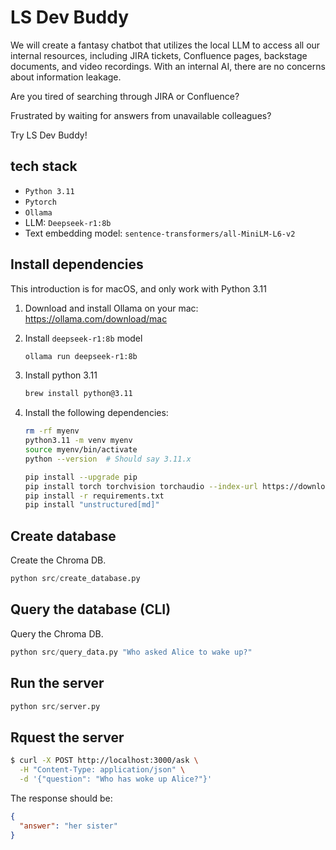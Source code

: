 # LS Dev Buddy

We will create a fantasy chatbot that utilizes the local LLM to access all our internal resources, including JIRA tickets, Confluence pages, backstage documents, and video recordings. With an internal AI, there are no concerns about information leakage.

Are you tired of searching through JIRA or Confluence?  

Frustrated by waiting for answers from unavailable colleagues?  

Try LS Dev Buddy!

## tech stack

- `Python 3.11`
- `Pytorch`
- `Ollama`
- LLM: `Deepseek-r1:8b`
- Text embedding model: `sentence-transformers/all-MiniLM-L6-v2`

## Install dependencies

This introduction is for macOS, and only work with Python 3.11

1. Download and install Ollama on your mac: https://ollama.com/download/mac

2. Install `deepseek-r1:8b` model

    ```bash
    ollama run deepseek-r1:8b
    ```

3. Install python 3.11

    ```bash
    brew install python@3.11
    ```

4. Install the following dependencies:

    ```bash
    rm -rf myenv
    python3.11 -m venv myenv
    source myenv/bin/activate
    python --version  # Should say 3.11.x

    pip install --upgrade pip
    pip install torch torchvision torchaudio --index-url https://download.pytorch.org/whl/cpu
    pip install -r requirements.txt
    pip install "unstructured[md]"
    ```

## Create database

Create the Chroma DB.

```python
python src/create_database.py
```

## Query the database (CLI)

Query the Chroma DB.

```python
python src/query_data.py "Who asked Alice to wake up?"
```

## Run the server

```python
python src/server.py
```

## Rquest the server

```bash
$ curl -X POST http://localhost:3000/ask \
  -H "Content-Type: application/json" \
  -d '{"question": "Who has woke up Alice?"}'
```

The response should be:

```json
{
  "answer": "her sister"
}
```
